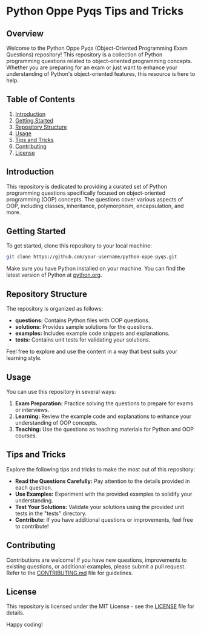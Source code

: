 # Python Oppe Pyqs Tips and Tricks

## Overview

Welcome to the Python Oppe Pyqs (Object-Oriented Programming Exam Questions) repository! This repository is a collection of Python programming questions related to object-oriented programming concepts. Whether you are preparing for an exam or just want to enhance your understanding of Python's object-oriented features, this resource is here to help.

## Table of Contents

1. [Introduction](#introduction)
2. [Getting Started](#getting-started)
3. [Repository Structure](#repository-structure)
4. [Usage](#usage)
5. [Tips and Tricks](#tips-and-tricks)
6. [Contributing](#contributing)
7. [License](#license)

## Introduction

This repository is dedicated to providing a curated set of Python programming questions specifically focused on object-oriented programming (OOP) concepts. The questions cover various aspects of OOP, including classes, inheritance, polymorphism, encapsulation, and more.

## Getting Started

To get started, clone this repository to your local machine:

```bash
git clone https://github.com/your-username/python-oppe-pyqs.git
```

Make sure you have Python installed on your machine. You can find the latest version of Python at [python.org](https://www.python.org/).

## Repository Structure

The repository is organized as follows:

- **questions:** Contains Python files with OOP questions.
- **solutions:** Provides sample solutions for the questions.
- **examples:** Includes example code snippets and explanations.
- **tests:** Contains unit tests for validating your solutions.

Feel free to explore and use the content in a way that best suits your learning style.

## Usage

You can use this repository in several ways:

1. **Exam Preparation:** Practice solving the questions to prepare for exams or interviews.
2. **Learning:** Review the example code and explanations to enhance your understanding of OOP concepts.
3. **Teaching:** Use the questions as teaching materials for Python and OOP courses.

## Tips and Tricks

Explore the following tips and tricks to make the most out of this repository:

- **Read the Questions Carefully:** Pay attention to the details provided in each question.
- **Use Examples:** Experiment with the provided examples to solidify your understanding.
- **Test Your Solutions:** Validate your solutions using the provided unit tests in the "tests" directory.
- **Contribute:** If you have additional questions or improvements, feel free to contribute!

## Contributing

Contributions are welcome! If you have new questions, improvements to existing questions, or additional examples, please submit a pull request. Refer to the [CONTRIBUTING.md](CONTRIBUTING.md) file for guidelines.

## License

This repository is licensed under the MIT License - see the [LICENSE](LICENSE) file for details.

Happy coding!
